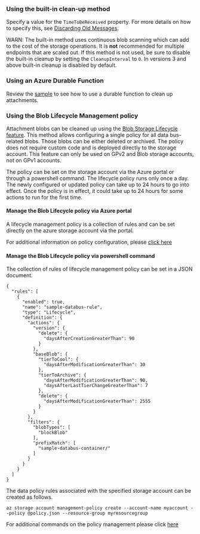 ### Using the built-in clean-up method

Specify a value for the `TimeToBeReceived` property. For more details on how to specify this, see [Discarding Old Messages](/nservicebus/messaging/discard-old-messages.md).

WARN: The built-in method uses continuous blob scanning which can add to the cost of the storage operations. It is **not** recommended for multiple endpoints that are scaled out. If this method is not used, be sure to disable the built-in cleanup by setting the `CleanupInterval` to `0`. In versions 3 and above built-in cleanup is disabled by default.

### Using an Azure Durable Function

Review the [sample](/samples/azure/blob-storage-databus-cleanup-function/) to see how to use a durable function to clean up attachments.

### Using the Blob Lifecycle Management policy

Attachment blobs can be cleaned up using the [Blob Storage Lifecycle feature](https://docs.microsoft.com/en-us/azure/storage/blobs/storage-lifecycle-management-concepts). This method allows configuring a single policy for all data bus-related blobs. Those blobs can be either deleted or archived. The policy does not require custom code and is deployed directly to the storage account. This feature can only be used on GPv2 and Blob storage accounts, not on GPv1 accounts.

The policy can be set on the storage account via the Azure portal or through a powershell command. The lifecycle policy runs only once a day. The newly configured or updated policy can take up to 24 hours to go into effect. Once the policy is in effect, it could take up to 24 hours for some actions to run for the first time.


#### Manage the Blob Lifecycle policy via Azure portal

A lifecycle management policy is a collection of rules and can be set directly on the azure storage account via the portal.

For additional information on policy configuration, please [click here](https://learn.microsoft.com/en-us/azure/storage/blobs/lifecycle-management-policy-configure?source=recommendations&tabs=azure-portal)

#### Manage the Blob Lifecycle policy via powershell command

The collection of rules of  lifecycle management policy can be set in a JSON document. 
```
{
  "rules": [
    {
      "enabled": true,
      "name": "sample-databus-rule",
      "type": "Lifecycle",
      "definition": {
        "actions": {
          "version": {
            "delete": {
              "daysAfterCreationGreaterThan": 90
            }
          },
          "baseBlob": {
            "tierToCool": {
              "daysAfterModificationGreaterThan": 30
            },
            "tierToArchive": {
              "daysAfterModificationGreaterThan": 90,
              "daysAfterLastTierChangeGreaterThan": 7
            },
            "delete": {
              "daysAfterModificationGreaterThan": 2555
            }
          }
        },
        "filters": {
          "blobTypes": [
            "blockBlob"
          ],
          "prefixMatch": [
            "sample-databus-container/"
          ]
        }
      }
    }
  ]
}
```
The data policy rules associated with the specified storage account can be created as follows. 
```
az storage account management-policy create --account-name myaccount --policy @policy.json --resource-group myresourcegroup
```
For additional commands on the policy management please click [here](https://learn.microsoft.com/en-us/cli/azure/storage/account/management-policy?view=azure-cli-latest)
